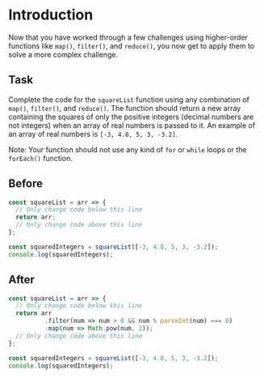 # Introduction

Now that you have worked through a few challenges using higher-order functions like `map()`, `filter()`, and `reduce()`, you now get to apply them to solve a more complex challenge.

## Task 

Complete the code for the `squareList` function using any combination of `map()`, `filter()`, and `reduce()`. The function should return a new array containing the squares of only the positive integers (decimal numbers are not integers) when an array of real numbers is passed to it. An example of an array of real numbers is `[-3, 4.8, 5, 3, -3.2]`.

Note: Your function should not use any kind of `for` or `while` loops or the `forEach()` function.

## Before

```javascript
const squareList = arr => {
  // Only change code below this line
  return arr;
  // Only change code above this line
};

const squaredIntegers = squareList([-3, 4.8, 5, 3, -3.2]);
console.log(squaredIntegers);
```

## After

```javascript
const squareList = arr => {
  // Only change code below this line
  return arr
          .filter(num => num > 0 && num % parseInt(num) === 0)
          .map(num => Math.pow(num, 2));
  // Only change code above this line
};

const squaredIntegers = squareList([-3, 4.8, 5, 3, -3.2]);
console.log(squaredIntegers);
```

